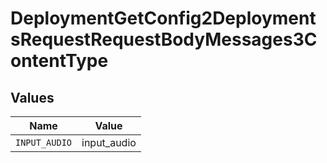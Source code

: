 # DeploymentGetConfig2DeploymentsRequestRequestBodyMessages3ContentType


## Values

| Name          | Value         |
| ------------- | ------------- |
| `INPUT_AUDIO` | input_audio   |
